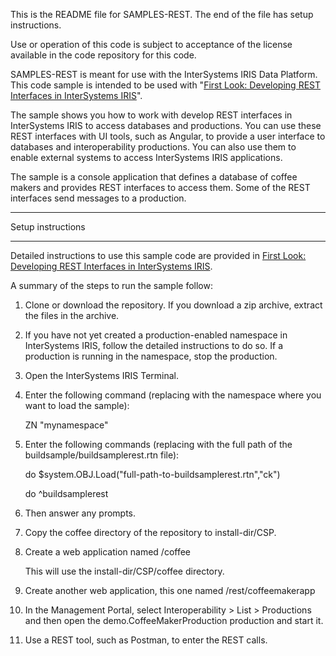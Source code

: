 
This is the README file for SAMPLES-REST. The end of the file has setup instructions.

Use or operation of this code is subject to acceptance of the license available in the code repository for this code.

SAMPLES-REST is meant for use with the InterSystems IRIS Data Platform.  This code sample is intended to be used with "<a href="http://docs.intersystems.com/irislatest/csp/docbook/DocBook.UI.Page.cls?KEY=AFL_REST">First Look: Developing REST Interfaces in InterSystems IRIS</a>".

The sample shows you how to work with develop REST interfaces in InterSystems IRIS to access databases and productions. You can use these REST interfaces with UI tools, such as Angular, to provide a user interface to databases and interoperability productions. You can also use them to enable external systems to access InterSystems IRIS applications.

The sample is a console application that defines a database of coffee makers and provides REST interfaces to access them. Some of the REST interfaces send messages to a production.

*******************************************************************************
Setup instructions
*******************************************************************************
Detailed instructions to use this sample code are provided in <a href="http://docs.intersystems.com/irislatest/csp/docbook/DocBook.UI.Page.cls?KEY=AFL_REST">First Look: Developing REST Interfaces in InterSystems IRIS</a>. 

A summary of the steps to run the sample follow:

1. Clone or download the repository. If you download a zip archive, extract the files in the archive.
2. If you have not yet created a production-enabled namespace in InterSystems IRIS, follow the detailed instructions to do so. If a production is running in the namespace, stop the production.
3. Open the InterSystems IRIS Terminal.

4. Enter the following command (replacing with the namespace where you want to load the sample):

   ZN "mynamespace"

5. Enter the following commands (replacing with the full path of the buildsample/buildsamplerest.rtn file):

    do $system.OBJ.Load("full-path-to-buildsamplerest.rtn","ck")

    do ^buildsamplerest

6. Then answer any prompts.

4. Copy the coffee directory of the repository to install-dir/CSP.

4. Create a web application named /coffee
   
   This will use the install-dir/CSP/coffee directory.

6. Create another web application, this one named /rest/coffeemakerapp

7. In the Management Portal, select Interoperability > List > Productions and then open the demo.CoffeeMakerProduction production and start it.

8. Use a REST tool, such as Postman, to enter the REST calls.
